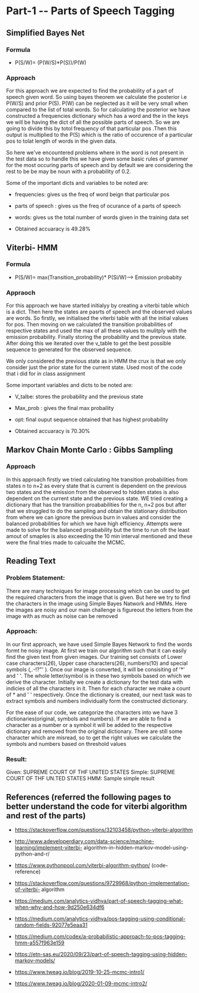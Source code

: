 # Part-1 -- Parts of Speech Tagging

## Simplified Bayes Net

### Formula

* P(S/W)= (P(W/S)*P(S))/P(W)

### Approach

For this approach we are expected to find the probability of a part of speech given word. So using bayes theorem we calculate the posterior i.e P(W/S) and prior P(S). P(W) can be neglected as it will be very small when compared to the list of total words. So for
calculating the posterior we have constructed a frequencies dictionary which has a word and the in the keys we will be having the dict of all the possible parts of speech. So we are going to divide this by totol frequency of that particular pos .Then this output is multiplied to the P(S) which is the ratio of occurence of a particular pos to tolat length of words in the given data. 

So here we've encountered problems where in the word is not present in the test data so to handle this we have given some basic rules of grammer for the most occuring parts of speech and by default we are considering the rest to be be may be noun with a probability of 0.2.

Some of the important dicts and variables to be noted are:
* frequencies: gives us the freq of word beign that particular pos 
* parts of speech : gives us the freq of ocurance of a parts of speech
* words: gives us the total number of words given in the training data set

* Obtained accuaracy is 49.28%

## Viterbi- HMM

### Formula 
* P(S/W)= max(Transition_probability)* P(Si/W)--> Emission probabity

### Appraoch

For this approach we have started initialyy by creating a viterbi table which is a dict. Then here the states are pasrts of speech and the observed values are words. So firstly, we initialised the viterbi table with all the initial values for pos. Then moving on we calculated the transition probabilities of respective states and used the max of all these values to mulitply with the emission probability. Finally storing the probability and the previous state. After doing this we iterated over the v_table to get the best possible sequence to generated for the observed sequence.

We only considered the previous state as in HMM the crux is that we only consider just the prior state for the current state. Used most of the code that i did for in class assignment

Some important variables and dicts to be noted are:

* V_talbe: stores the probability and the previous state
* Max_prob : gives the final max probaility
* opt: final ouput sequence obtained that has highest probability


* Obtained accuaracy is 70.30%

## Markov Chain Monte Carlo : Gibbs Sampling

### Approach

 In this approach firstly we tried calculating hte transition probabilities from states n to n+2 as every state that is current is dependent on the previous two states and the emission from the observed to hidden states is also dependent on the current state and the previous state. WE tried creating a dictionary that has the transition proababilities for the n, n+2 pos but after that we struggled to do the sampling and obtain the stationary distribution from where we can ignore the previous burn in values and consider the balanced probabilities for which we have high efficiency. Attempts were made to solve for the balanced proabability but the time to run ofr the least amout of smaples is also exceeding the 10 min interval mentioned and these were the final tries made to calcualte the MCMC.

## Reading Text

### Problem Statement: 
There are many techniques for image processing which can be used to get the required characters from the image that is given. But here we try to find the characters in the image using Simple Bayes Natwork and HMMs. Here the images are noisy and our main challenge is figureout the letters from the image with as much as noise can be removed

### Approach: 

In our first approach, we have used Simple Bayes Network to find the words formt he noisy image. At first we train our algorithm such that it can easily find the given text from given images. Our training set consists of Lower case characters(26), Upper case characters(26), numbers(10) and special symbols (,.-!?\"' ). Once our image is converted, it will be consisiting of '*' and ' '. The whole letter/symbol is in these two symbols based on which we derive the character. Initially we create a dictionary for the test data with indicies of all the characters in it. Then for each character we make a count of * and ' ' respectively. Once the dictionary is created, our next task was to extract symbols and numbers individually form the constructed dictionary.

For the ease of our code, we categorize the characters into we have 3 dictionaries(original, symbols and numbers). If we are able to find a character as a number or a symbol it will be added to the respective dictionary and removed from the original dictionary. There are still some character which are misread, so to get the right values we calculate the symbols and numbers based on threshold values

### Result:
Given: SUPREME COURT OF THF UNITED STATES
Simple: SUPREME COURT OF THF UN.TED STATES
HMM: Sample simple result


## References (referred the following pages to better understand the code for viterbi algorithm and rest of the parts)

* https://stackoverflow.com/questions/32103458/python-viterbi-algorithm
* http://www.adeveloperdiary.com/data-science/machine-learning/implement-viterbi-
algorithm-in-hidden-markov-model-using-python-and-r/
* https://www.pythonpool.com/viterbi-algorithm-python/ (code-reference)
* https://stackoverflow.com/questions/9729968/python-implementation-of-viterbi-
algorithm

* https://medium.com/analytics-vidhya/part-of-speech-tagging-what-when-why-and-how-9d250e634df6
* https://medium.com/analytics-vidhya/pos-tagging-using-conditional-random-fields-92077e5eaa31
* https://medium.com/codex/a-probabilistic-approach-to-pos-tagging-hmm-a557f963e159
* https://etn-sas.eu/2020/09/23/part-of-speech-tagging-using-hidden-markov-models/
* https://www.tweag.io/blog/2019-10-25-mcmc-intro1/
* https://www.tweag.io/blog/2020-01-09-mcmc-intro2/








